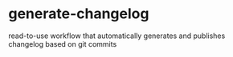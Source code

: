 # generate-changelog
read-to-use workflow that automatically generates and publishes changelog based on git commits
